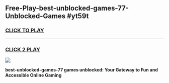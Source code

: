 
## Free-Play-best-unblocked-games-77-Unblocked-Games #yt59t
<h3>
<a href="https://news.freeplayer.one?title=best-unblocked-games-77&ref=8M">CLICK TO PLAY</a></h3>
<hr>

<h3>
<a href="https://news.freeplayer.one?title=best-unblocked-games-77&ref=8M">CLICK 2 PLAY</a>
  
</h3>

<a href="https://news.freeplayer.one?title=best-unblocked-games-77&ref=8M"><img src="https://clearcache.store/games.png"></a>


**best-unblocked-games-77 games unblocked: Your Gateway to Fun and Accessible Online Gaming**
